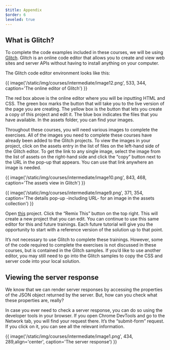 ```yaml
---
$title: Appendix
$order: 6
leveled: true
---
```

## What is Glitch?

To complete the code examples included in these courses, we will be using <a href="https://glitch.com/" target="_blank">Glitch</a>. Glitch is an online code editor that allows you to create and view web sites and server APIs without having to install anything on your computer.

The Glitch code editor environment looks like this:

{{ image('/static/img/courses/intermediate/image12.png', 533, 344, caption='The online editor of Glitch') }}

The red box above is the online editor where you will be inputting HTML and CSS. The green box marks the button that will take you to the live version of the page you are creating. The yellow box is the button that lets you create a copy of this project and edit it. The blue box indicates the files that you have available. In the assets folder, you can find your images.

Throughout these courses, you will need various images to complete the exercises. All of the images you need to complete these courses have already been added to the Glitch projects. To view the images in your project, click on the assets entry in the list of files on the left-hand side of the Glitch editor. To get the link to any single image, select the image from the list of assets on the right-hand side and click the “copy” button next to the URL in the pop-up that appears. You can use that link anywhere an image is needed.

{{ image('/static/img/courses/intermediate/image10.png', 843, 468, caption='The assets view in Glitch') }}

{{ image('/static/img/courses/intermediate/image9.png', 371, 354, caption='The details pop-up -including URL- for an image in the assets collection') }}

Open <a href="https://glitch.com/edit/#!/aquamarine-baritone" target="_blank">this</a> project. Click the “Remix This” button on the top right. This will create a new project that you can edit. You can continue to use this same editor for this and future trainings. Each future tutorial will give you the opportunity to start with a reference version of the solution up to that point.

It’s not necessary to use Glitch to complete these trainings. However, some of the code required to complete the exercises is not discussed in these courses, but is contained in the Glitch samples. If you’d like to use another editor, you may still need to go into the Glitch samples to copy the CSS and server code into your local solution.

## Viewing the server response

We know that we can render server responses by accessing the properties of the JSON object returned by the server. But, how can you check what these properties are, really?

In case you ever need to check a server response, you can do so using the developer tools in your browser. If you open Chrome DevTools and go to the Network tab, you will find your request there. It’s the “submit-form” request. If you click on it, you can see all the relevant information.

{{ image('/static/img/courses/intermediate/image1.png', 434, 289,align='center', caption='The server response') }}
